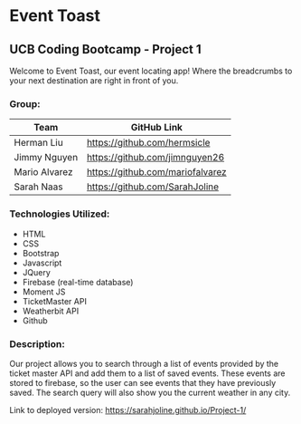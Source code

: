 # Event Toast

## UCB Coding Bootcamp - Project 1

Welcome to Event Toast, our event locating app! Where the breadcrumbs to your next destination are right in front of you.

### Group:

| Team          | GitHub Link                      |
| ------------- | -------------------------------- |
| Herman Liu    | https://github.com/hermsicle     |
| Jimmy Nguyen  | https://github.com/jimnguyen26   |
| Mario Alvarez | https://github.com/mariofalvarez |
| Sarah Naas    | https://github.com/SarahJoline   |

### Technologies Utilized:

- HTML
- CSS
- Bootstrap
- Javascript
- JQuery
- Firebase (real-time database)
- Moment JS
- TicketMaster API
- Weatherbit API
- Github

### Description:

Our project allows you to search through a list of events provided by the ticket master API and add them to a list of saved events. These events are stored to firebase, so the user can see events that they have previously saved. The search query will also show you the current weather in any city.

Link to deployed version: https://sarahjoline.github.io/Project-1/
